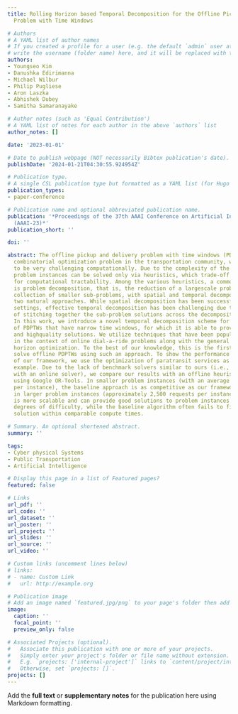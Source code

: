 ```yaml
---
title: Rolling Horizon based Temporal Decomposition for the Offline Pickup and Delivery
  Problem with Time Windows

# Authors
# A YAML list of author names
# If you created a profile for a user (e.g. the default `admin` user at `content/authors/admin/`), 
# write the username (folder name) here, and it will be replaced with their full name and linked to their profile.
authors:
- Youngseo Kim
- Danushka Edirimanna
- Michael Wilbur
- Philip Pugliese
- Aron Laszka
- Abhishek Dubey
- Samitha Samaranayake

# Author notes (such as 'Equal Contribution')
# A YAML list of notes for each author in the above `authors` list
author_notes: []

date: '2023-01-01'

# Date to publish webpage (NOT necessarily Bibtex publication's date).
publishDate: '2024-01-21T04:30:55.924954Z'

# Publication type.
# A single CSL publication type but formatted as a YAML list (for Hugo requirements).
publication_types:
- paper-conference

# Publication name and optional abbreviated publication name.
publication: '*Proceedings of the 37th AAAI Conference on Artificial Intelligence
  (AAAI-23)*'
publication_short: ''

doi: ''

abstract: The offline pickup and delivery problem with time windows (PDPTW) is a classical
  combinatorial optimization problem in the transportation community, which has proven
  to be very challenging computationally. Due to the complexity of the problem, practical
  problem instances can be solved only via heuristics, which trade-off solution quality
  for computational tractability. Among the various heuristics, a common strategy
  is problem decomposition, that is, the reduction of a largescale problem into a
  collection of smaller sub-problems, with spatial and temporal decompositions being
  two natural approaches. While spatial decomposition has been successful in certain
  settings, effective temporal decomposition has been challenging due to the difficulty
  of stitching together the sub-problem solutions across the decomposition boundaries.
  In this work, we introduce a novel temporal decomposition scheme for solving a class
  of PDPTWs that have narrow time windows, for which it is able to provide both fast
  and highquality solutions. We utilize techniques that have been popularized recently
  in the context of online dial-a-ride problems along with the general idea of rolling
  horizon optimization. To the best of our knowledge, this is the first attempt to
  solve offline PDPTWs using such an approach. To show the performance and scalability
  of our framework, we use the optimization of paratransit services as a motivating
  example. Due to the lack of benchmark solvers similar to ours (i.e., temporal decomposition
  with an online solver), we compare our results with an offline heuristic algorithm
  using Google OR-Tools. In smaller problem instances (with an average of 129 requests
  per instance), the baseline approach is as competitive as our framework. However,
  in larger problem instances (approximately 2,500 requests per instance), our framework
  is more scalable and can provide good solutions to problem instances of varying
  degrees of difficulty, while the baseline algorithm often fails to find a feasible
  solution within comparable compute times.

# Summary. An optional shortened abstract.
summary: ''

tags:
- Cyber physical Systems
- Public Transportation
- Artificial Intelligence

# Display this page in a list of Featured pages?
featured: false

# Links
url_pdf: ''
url_code: ''
url_dataset: ''
url_poster: ''
url_project: ''
url_slides: ''
url_source: ''
url_video: ''

# Custom links (uncomment lines below)
# links:
# - name: Custom Link
#   url: http://example.org

# Publication image
# Add an image named `featured.jpg/png` to your page's folder then add a caption below.
image:
  caption: ''
  focal_point: ''
  preview_only: false

# Associated Projects (optional).
#   Associate this publication with one or more of your projects.
#   Simply enter your project's folder or file name without extension.
#   E.g. `projects: ['internal-project']` links to `content/project/internal-project/index.md`.
#   Otherwise, set `projects: []`.
projects: []
---
```


Add the **full text** or **supplementary notes** for the publication here using Markdown formatting.
